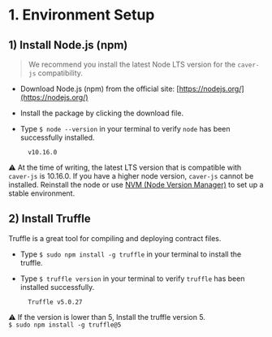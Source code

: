 # 1. Environment Setup <a id="1-environment-setup"></a>

## 1\) Install Node.js \(npm\) <a id="1-install-node-js-npm"></a>

> We recommend you install the latest Node LTS version for the `caver-js` compatibility.

* Download Node.js \(npm\) from the official site: [https://nodejs.org/](https://nodejs.org/)
* Install the package by clicking the download file.
* Type `$ node --version` in your terminal to verify `node` has been successfully installed.  

  ```text
    v10.16.0
  ```

⚠ At the time of writing, the latest LTS version that is compatible with `caver-js` is 10.16.0. If you have a higher node version, `caver-js` cannot be installed. Reinstall the node or use [NVM \(Node Version Manager\)](https://github.com/nvm-sh/nvm) to set up a stable environment.

## 2\) Install Truffle <a id="2-install-truffle"></a>

Truffle is a great tool for compiling and deploying contract files.

* Type `$ sudo npm install -g truffle` in your terminal to install the truffle.
* Type `$ truffle version` in your terminal to verify `truffle` has been installed successfully.  

  ```text
    Truffle v5.0.27
  ```

⚠ If the version is lower than 5, Install the truffle version 5.  
`$ sudo npm install -g truffle@5`

